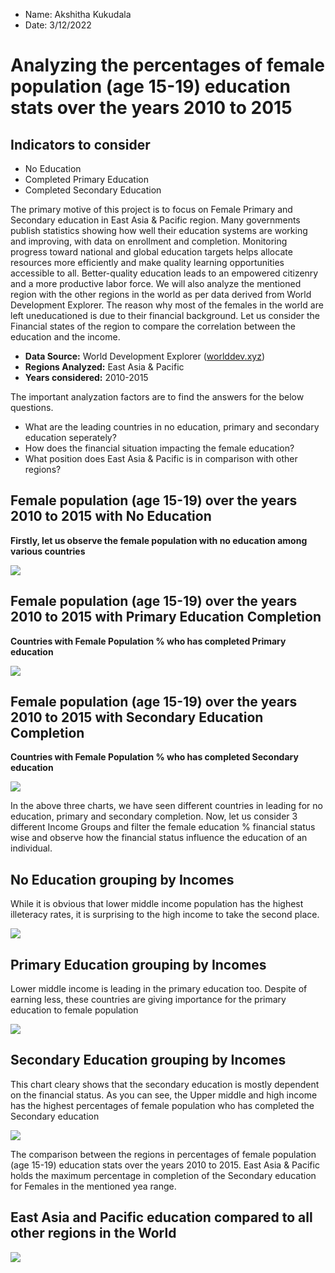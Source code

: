 * Name: Akshitha Kukudala
* Date: 3/12/2022

# Analyzing the percentages of female population (age 15-19) education stats over the years 2010 to 2015 
## Indicators to consider
* No Education
* Completed Primary Education
* Completed Secondary Education

The primary motive of this project is to focus on Female Primary and Secondary education in East Asia & Pacific region. 
Many governments publish statistics showing how well their education systems are working and improving,
with data on enrollment and completion. 
Monitoring progress toward national and global education targets helps allocate resources more efficiently and make quality learning opportunities accessible to all.
Better-quality education leads to an empowered citizenry and a more productive labor force. We will also analyze the mentioned region with the other regions in the world as per data derived from 
World Development Explorer. The reason why most of the females in the world are left uneducationed is due to their financial background. Let us consider the Financial states of the region to compare 
the correlation between the education and the income.

- **Data Source:** World Development Explorer ([worlddev.xyz](https://))
- **Regions Analyzed:** East Asia & Pacific
- **Years considered:** 2010-2015

The important analyzation factors are to find the answers for the below questions.
* What are the leading countries in no education, primary and secondary education seperately?
* How does the financial situation impacting the female education?
* What position does East Asia & Pacific is in comparison with other regions?

## Female population (age 15-19) over the years 2010 to 2015 with No Education
**Firstly, let us observe the female population with no education among various countries**

![](https://github.com/akukudala/world_development_explorer/blob/main/charts/no_education.png)

## Female population (age 15-19) over the years 2010 to 2015 with Primary Education Completion
**Countries with Female Population % who has completed Primary education**

![](https://github.com/akukudala/world_development_explorer/blob/main/charts/Primary_education.png)

## Female population (age 15-19) over the years 2010 to 2015 with Secondary Education Completion
**Countries with Female Population % who has completed Secondary education**

![](https://github.com/akukudala/world_development_explorer/blob/main/charts/Secondary_education.png)

In the above three charts, we have seen different countries in leading for no education, primary and secondary completion.
Now, let us consider 3 different Income Groups and filter the female education % financial status wise and observe how the financial status influence the education of an individual.

## No Education grouping by Incomes
<p>
While it is obvious that lower middle income population has the highest illeteracy rates, it is surprising to the high income to take the second place.
</p>

![](https://github.com/akukudala/world_development_explorer/blob/main/charts/lowincome_noedu.png)

## Primary Education grouping by Incomes
<p>
Lower middle income is leading in the primary education too. Despite of earning less, these countries are giving importance for the primary education to female population 
</p>

![](https://github.com/akukudala/world_development_explorer/blob/main/charts/primaryedu_lowincome.png)

## Secondary Education grouping by Incomes
<p>
  This chart cleary shows that the secondary education is mostly dependent on the financial status. As you can see, the Upper middle and high income has the highest percentages of female population who has completed the Secondary education
</p>

![](https://github.com/akukudala/world_development_explorer/blob/main/charts/highincome_secondaryedu.png)


<p>
  The comparison between the regions in percentages of female population (age 15-19) education stats over the years 2010 to 2015. East Asia & Pacific holds the maximum percentage in completion of the Secondary education for Females in the mentioned yea range. 
</p>



## East Asia and Pacific education compared to all other regions in the World


![](https://github.com/akukudala/world_development_explorer/blob/main/charts/seconday_all_regions.png)


